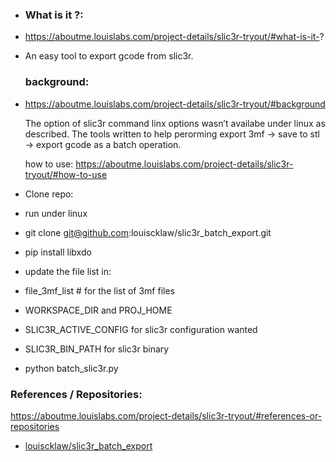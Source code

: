 - ### What is it ?:
- https://aboutme.louislabs.com/project-details/slic3r-tryout/#what-is-it-?
- An easy tool to export gcode from slic3r.
  
  ### background:
- https://aboutme.louislabs.com/project-details/slic3r-tryout/#background
  
  The
  option of slic3r command linx options wasn’t availabe under linux as
  described. The tools written to help perorming export 3mf -> save to
  stl -> export gcode as a batch operation.
  
  how to use:
  https://aboutme.louislabs.com/project-details/slic3r-tryout/#how-to-use
- Clone repo:
- run under linux
- git clone [git@github.com](mailto:git@github.com):louiscklaw/slic3r_batch_export.git
- pip install libxdo
- update the file list in:
- file_3mf_list # for the list of 3mf files
- WORKSPACE_DIR and PROJ_HOME
- SLIC3R_ACTIVE_CONFIG for slic3r configuration wanted
- SLIC3R_BIN_PATH for slic3r binary
- python batch_slic3r.py
### References / Repositories:

https://aboutme.louislabs.com/project-details/slic3r-tryout/#references-or-repositories
- [louiscklaw/slic3r_batch_export](https://www.github.com/louiscklaw/slic3r_batch_export)